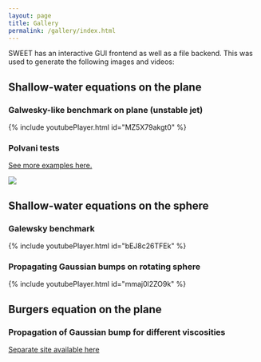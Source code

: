 ```yaml
---
layout: page
title: Gallery
permalink: /gallery/index.html
---
```



SWEET has an interactive GUI frontend as well as a file backend. This was used to generate the following images and videos:

## Shallow-water equations on the plane

### Galwesky-like benchmark on plane (unstable jet)

  {% include youtubePlayer.html id="MZ5X79akgt0" %}


### Polvani tests

[See more examples here.](polvani.html)

<img src="../data/gallery/polvani/script_swe_plane_polvani_A_PR0.01_PF0.04.png" />



## Shallow-water equations on the sphere

### Galewsky benchmark
  {% include youtubePlayer.html id="bEJ8c26TFEk" %}

### Propagating Gaussian bumps on rotating sphere
  {% include youtubePlayer.html id="mmaj0l2ZO9k" %}


## Burgers equation on the plane

### Propagation of Gaussian bump for different viscosities

[Separate site available here](gallery/burgers_gauss.html)
